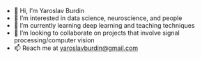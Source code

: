 - 👋 Hi, I’m Yaroslav Burdin
- 👀 I’m interested in data science, neuroscience, and people
- 🌱 I’m currently learning deep learning and teaching techniques
- 💞️ I’m looking to collaborate on projects that involve signal processing/computer vision
- 📫 Reach me at yaroslavburdin@gmail.com

<!---
yar-bur/yar-bur is a ✨ special ✨ repository because its `README.md` (this file) appears on your GitHub profile.
You can click the Preview link to take a look at your changes.
--->
